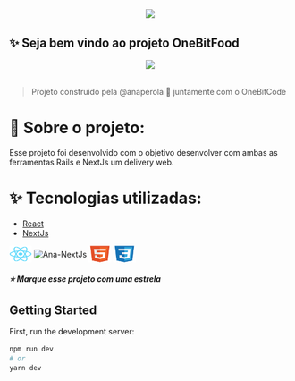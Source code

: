 <div align="center">
  <img height="150em" src="https://i2.wp.com/onebitcode.com/wp-content/uploads/2017/10/logo-redondo.png?ssl=1" />
</div>

## ✨ Seja bem vindo ao projeto OneBitFood 

<div align="center">
  <img src="https://github.com/AnaPerola/project-onebitfood-front-reactjs/blob/main/public/FrontEnd-OnebitFood.gif" height="480em" />
</div>

##

> Projeto construido pela @anaperola 💖 juntamente com o OneBitCode

##

# 💬 Sobre o projeto:
Esse projeto foi desenvolvido com o objetivo desenvolver com ambas as ferramentas Rails e NextJs um delivery web.

# ✨ Tecnologias utilizadas:

- [React](https://www.ruby-lang.org/pt/)
- [NextJs](https://rubyonrails.org/)

<div>
  <img align="center" alt="Ana-React" height="30" width="40" src="https://raw.githubusercontent.com/devicons/devicon/master/icons/react/react-original.svg">
  <img align="center" alt="Ana-NextJs" height="30" width="40"src="https://cdn.jsdelivr.net/gh/devicons/devicon/icons/nextjs/nextjs-line.svg"  />
  <img align="center" alt="Ana-HTML" height="30" width="40" src="https://raw.githubusercontent.com/devicons/devicon/master/icons/html5/html5-original.svg">
  <img align="center" alt="Ana-CSS" height="30" width="40" src="https://raw.githubusercontent.com/devicons/devicon/master/icons/css3/css3-original.svg">
</div>

##### ⭐ Marque esse projeto com uma estrela

## Getting Started

First, run the development server:

```bash
npm run dev
# or
yarn dev
```

